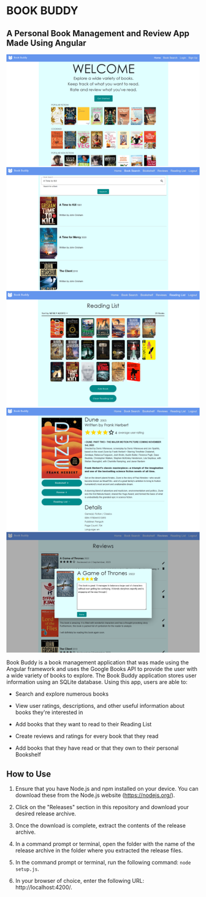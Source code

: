 # BOOK BUDDY 
## A Personal Book Management and Review App Made Using Angular

![Book Buddy Home Page](screenshots/home-page.png)
![Book Buddy Book Search](screenshots/book-search.png)
![Book Buddy Reading List](screenshots/reading-list.png)
![Book Buddy Book Info](screenshots/book-info.png)
![Book Buddy Reviews](screenshots/create-reviews.png)

Book Buddy is a book management application that was made using the Angular framework and uses the Google Books API to provide the user with a wide variety of books to explore. The Book Buddy application stores user information using an SQLite database. Using this app, users are able to:

* Search and explore numerous books

* View user ratings, descriptions, and other useful information about books they're interested in

* Add books that they want to read to their Reading List

* Create reviews and ratings for every book that they read

* Add books that they have read or that they own to their personal Bookshelf


## How to Use

1. Ensure that you have Node.js and npm installed on your device. You can download these from the Node.js website (https://nodejs.org/).

2. Click on the "Releases" section in this repository and download your desired release archive.

3. Once the download is complete, extract the contents of the release archive.

4. In a command prompt or terminal, open the folder with the name of the release archive in the folder where you extracted the release files.

5. In the command prompt or terminal, run the following command: `node setup.js`.

6. In your browser of choice, enter the following URL: http://localhost:4200/.
